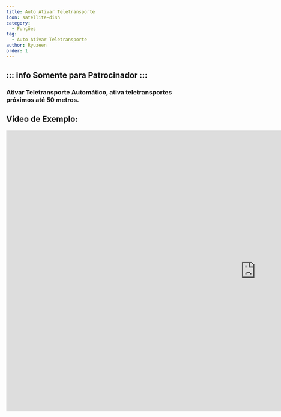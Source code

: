 ```yaml
---
title: Auto Ativar Teletransporte
icon: satellite-dish
category:
  - Funções
tag:
  - Auto Ativar Teletransporte
author: Ryuzeen
order: 1
---
```

::: info Somente para Patrocinador
:::
---
### Ativar Teletransporte Automático, ativa teletransportes próximos até 50 metros.

## Video de Exemplo:

<div class="iframe-container"><iframe width="1328" height="747" src="https://www.youtube.com/embed/qstBErr9mJ0?list=PL5eI1Tb64p56g27qfYk7VuFTz4FK6YrKa" title="Korepi - AutoActivateTP (Sponsor)" frameborder="0" allow="accelerometer; autoplay; clipboard-write; encrypted-media; gyroscope; picture-in-picture; web-share" referrerpolicy="strict-origin-when-cross-origin" allowfullscreen></iframe></div>
